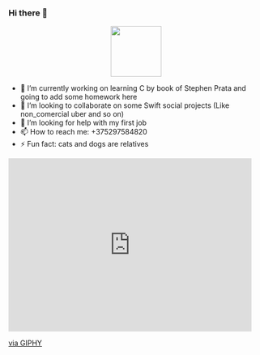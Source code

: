 ### Hi there 👋


<div id="header" align="center">
  <img src="https://giphy.com/gifs/lolyinthesky-cat-typing-funnycat-5WILqPq29TyIkVCSej" width="100"/>
</div>

- 🔭 I’m currently working on learning C by book of Stephen Prata and going to add some homework here
- 👯 I’m looking to collaborate on some Swift social projects (Like non_comercial uber and so on)
- 🤔 I’m looking for help with my first job
- 📫 How to reach me: +375297584820
- ⚡ Fun fact: cats and dogs are relatives

<iframe src="https://giphy.com/embed/5WILqPq29TyIkVCSej" width="480" height="342" frameBorder="0" class="giphy-embed" allowFullScreen></iframe><p><a href="https://giphy.com/gifs/lolyinthesky-cat-typing-funnycat-5WILqPq29TyIkVCSej">via GIPHY</a></p>
